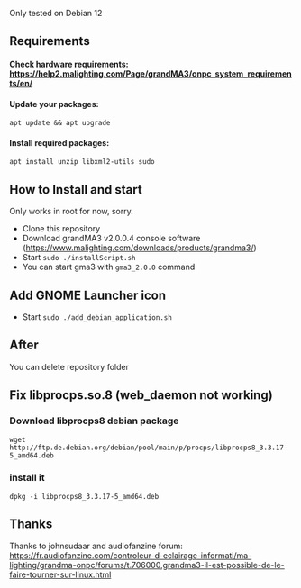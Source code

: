 Only tested on Debian 12

## Requirements

#### Check hardware requirements: https://help2.malighting.com/Page/grandMA3/onpc_system_requirements/en/

#### Update your packages:
```
apt update && apt upgrade
```

#### Install required packages:
```
apt install unzip libxml2-utils sudo
```

## How to Install and start

Only works in root for now, sorry.

- Clone this repository
- Download grandMA3 v2.0.0.4 console software (https://www.malighting.com/downloads/products/grandma3/)
- Start `sudo ./installScript.sh`
- You can start gma3 with `gma3_2.0.0` command

## Add GNOME Launcher icon

- Start `sudo ./add_debian_application.sh`

## After

You can delete repository folder

## Fix libprocps.so.8 (web_daemon not working)

### Download libprocps8 debian package
```
wget http://ftp.de.debian.org/debian/pool/main/p/procps/libprocps8_3.3.17-5_amd64.deb
```

### install it
```
dpkg -i libprocps8_3.3.17-5_amd64.deb
```

## Thanks

Thanks to johnsudaar and audiofanzine forum:
https://fr.audiofanzine.com/controleur-d-eclairage-informati/ma-lighting/grandma-onpc/forums/t.706000,grandma3-il-est-possible-de-le-faire-tourner-sur-linux.html
